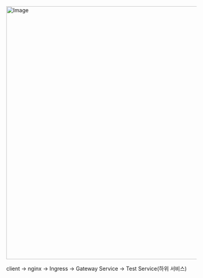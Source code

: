<img width="670" alt="Image" src="https://github.com/user-attachments/assets/57ab86e9-9d49-46ed-a576-16a61329573d" />

client -> nginx -> Ingress -> Gateway Service -> Test Service(하위 서비스)
